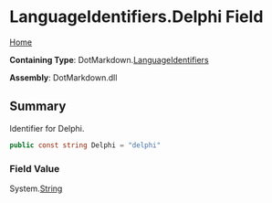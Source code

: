 # LanguageIdentifiers\.Delphi Field

[Home](../../../README.md)

**Containing Type**: DotMarkdown\.[LanguageIdentifiers](../README.md)

**Assembly**: DotMarkdown\.dll

## Summary

Identifier for Delphi\.

```csharp
public const string Delphi = "delphi"
```

### Field Value

System\.[String](https://docs.microsoft.com/en-us/dotnet/api/system.string)

